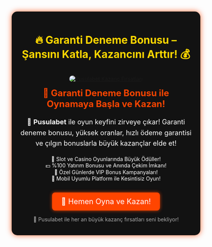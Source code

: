 <div style="text-align: center; background: #121212; padding: 20px; border-radius: 15px; box-shadow: 0px 0px 15px rgba(255, 69, 0, 0.8); max-width: 600px; margin: auto; color: white;">
  
  <h1 style="color: #FFD700; font-size: 28px;">🔥 Garanti Deneme Bonusu – Şansını Katla, Kazancını Arttır! 💰</h1>

  <a href="https://shortir.online/forksly" title="Pusulabet Slot Oyunları">
    <img src="https://i.ibb.co/fzkDrjqJ/d9e38c74-57d5-4a4d-b8a4-5a04810d5094.jpg" alt="Pusulabet Kazanç Fırsatları" style="max-width: 100%; border-radius: 10px; margin-top: 10px;">
  </a>

  <h2 style="color: #FF4500; font-size: 24px; margin-top: 15px;">🚀 Garanti Deneme Bonusu ile Oynamaya Başla ve Kazan!</h2>
  
  <p style="font-size: 18px; line-height: 1.6;">💎 <strong>Pusulabet</strong> ile oyun keyfini zirveye çıkar! Garanti deneme bonusu, yüksek oranlar, hızlı ödeme garantisi ve çılgın bonuslarla büyük kazançlar elde et!</p>
  
  <ul style="list-style-type: none; padding: 0;">
    <li>🎰 Slot ve Casino Oyunlarında Büyük Ödüller!</li>
    <li>💵 %100 Yatırım Bonusu ve Anında Çekim İmkanı!</li>
    <li>🎁 Özel Günlerde VIP Bonus Kampanyaları!</li>
    <li>📲 Mobil Uyumlu Platform ile Kesintisiz Oyun!</li>
  </ul>
  
  <a href="https://shortir.online/forksly" style="display: inline-block; padding: 12px 24px; background: #FF4500; color: white; font-size: 20px; text-decoration: none; border-radius: 8px; margin-top: 15px; box-shadow: 0px 0px 10px rgba(255, 69, 0, 0.8);">🎯 Hemen Oyna ve Kazan!</a>

  <p style="font-size: 14px; margin-top: 15px; color: #aaa;">📌 Pusulabet ile her an büyük kazanç fırsatları seni bekliyor!</p>

</div>

<meta name="description" content="Pusulabet ile garanti deneme bonusu kazan, yüksek oranlar, çılgın bonuslar ve hızlı ödemelerle hemen kazanmaya başla!">
